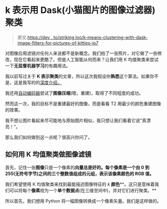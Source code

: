 # k 表示用 Dask(小猫图片的图像过滤器)聚类

> 原文:[https://dev . to/striking loo/k-means-clustering-with-dask-image-filters-for-pictures-of-kitties-ip7](https://dev.to/strikingloo/k-means-clustering-with-dask-image-filters-for-pictures-of-kittens-ip7)

对图像应用滤镜对任何人来说都不是新概念。我们拍了一张照片，对它做了一些修改，现在它看起来更酷了。但是人工智能从何而来？让我们用 K 均值聚类来尝试一下**无监督机器学习**的有趣用法。

我以前写过关于 **K 表示聚类**的文章，所以这次我假设你**熟悉**这个算法。如果你不是，这是我写的的[深度介绍。](http://www.datastuff.tech/machine-learning/k-means-clustering-unsupervised-learning-for-recommender-systems/)

我还用[自动编码器](http://www.datastuff.tech/machine-learning/autoencoder-deep-learning-tensorflow-eager-api-keras/)尝试了**图像压缩**(嗯，重建)，取得了不同程度的成功。

然而这一次，我的目标不是重建最好的图像，而是看看 T2 用最少的颜色重建图像的效果。

我不想让图片看起来尽可能地与原始图片相似，我只想让我们看着它说“真漂亮！”。

那么我们如何做到这一点呢？很高兴你问了。

## [](#how-to-do-image-filters-with-k-means-clustering)如何用 K 均值聚类做图像滤镜

首先，记住一张**图像**只是一个像素的**向量总是好的。每个像素是一个由 0 到 255(无符号字节)之间的三个整数值组成的元组，表示该像素颜色的 RGB 值。**

我们希望使用 K 均值聚类来找到最能描述图像特征的 *k* **颜色****。这只是意味着我们可以将每个**像素**视为一个**单个数据点**(在三维空间中)，并对它们进行聚类。**

所以首先，我们想用 Python 将一幅图像转换成一个像素矢量。我们是这样做的。